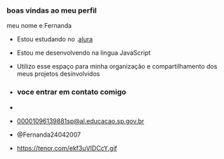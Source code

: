 ### boas vindas ao meu perfil

meu nome e Fernanda 

- Estou estudando no .[alura](https://cursos.alura.com.br)
- Estou me desenvolvendo na lingua JavaScript
- Utilizo esse espaço para minha organização e compartilhamento dos meus projetos desinvolvidos

- ### voce entrar em contato comigo
- 
- 00001096139881sp@al.educacao.sp.gov.br
- @Fernanda24042007

- https://tenor.com/ekf3uVIDCcY.gif
